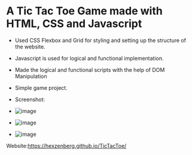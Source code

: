 # A Tic Tac Toe Game made with HTML, CSS and Javascript

- Used CSS Flexbox and Grid for styling and setting up the structure of the website.

- Javascript is used for logical and functional implementation.

- Made the logical and functional scripts with the help of DOM Manipulation

- Simple game project.

- Screenshot:
  
- ![image](https://github.com/Hexzenberg/TicTacToe/assets/98541526/1345a100-1e1d-4818-93b3-4472caf2b81f)

- ![image](https://github.com/Hexzenberg/TicTacToe/assets/98541526/155dae24-2d90-4913-963e-44ea21bcd4b5)

- ![image](https://github.com/Hexzenberg/TicTacToe/assets/98541526/bb6db9dd-72aa-41f4-9fba-cd7fb283586f)

Website:https://hexzenberg.github.io/TicTacToe/

